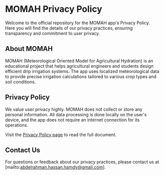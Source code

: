 # MOMAH Privacy Policy

Welcome to the official repository for the MOMAH app's Privacy Policy. Here you will find the details of our privacy practices, ensuring transparency and commitment to user privacy.

## About MOMAH
MOMAH (Meteorological Oriented Model for Agricultural Hydration) is an educational project that helps agricultural engineers and students design efficient drip irrigation systems. The app uses localized meteorological data to provide precise irrigation calculations tailored to various crop types and soil conditions.

## Privacy Policy
We value user privacy highly. MOMAH does not collect or store any personal information. All data processing is done locally on the user's device, and the app does not require an internet connection for its operations.

Visit the [Privacy Policy page](https://github.com/[abdurahman-hassan]/MOMAH-Privacy-Policy/blob/main/index.html) to read the full document.

## Contact Us
For questions or feedback about our privacy practices, please contact us at [mailto:abdelrahman.hassan.hamdy@gmail.com].
